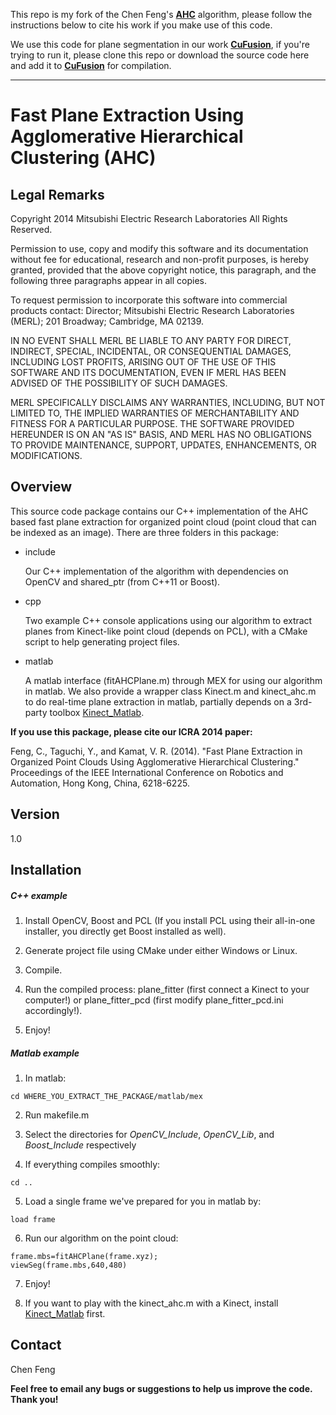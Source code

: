 This repo is my fork of the Chen Feng's **[AHC]** algorithm, please follow the instructions below to cite his work if you make use of this code.

We use this code for plane segmentation in our work **[CuFusion]**, if you're trying to run it, please clone this repo or download the source code here and add it to **[CuFusion]** for compilation.

---------------

[AHC]: http://www.merl.com/research/?research=license-request&sw=PEAC
[CuFusion]: https://github.com/zhangxaochen/CuFusion

Fast Plane Extraction Using Agglomerative Hierarchical Clustering (AHC)
=======================================================================

Legal Remarks
-------------

Copyright 2014 Mitsubishi Electric Research Laboratories All
Rights Reserved.

Permission to use, copy and modify this software and its
documentation without fee for educational, research and non-profit
purposes, is hereby granted, provided that the above copyright
notice, this paragraph, and the following three paragraphs appear
in all copies.

To request permission to incorporate this software into commercial
products contact: Director; Mitsubishi Electric Research
Laboratories (MERL); 201 Broadway; Cambridge, MA 02139.

IN NO EVENT SHALL MERL BE LIABLE TO ANY PARTY FOR DIRECT,
INDIRECT, SPECIAL, INCIDENTAL, OR CONSEQUENTIAL DAMAGES, INCLUDING
LOST PROFITS, ARISING OUT OF THE USE OF THIS SOFTWARE AND ITS
DOCUMENTATION, EVEN IF MERL HAS BEEN ADVISED OF THE POSSIBILITY OF
SUCH DAMAGES.

MERL SPECIFICALLY DISCLAIMS ANY WARRANTIES, INCLUDING, BUT NOT
LIMITED TO, THE IMPLIED WARRANTIES OF MERCHANTABILITY AND FITNESS
FOR A PARTICULAR PURPOSE. THE SOFTWARE PROVIDED HEREUNDER IS ON AN
"AS IS" BASIS, AND MERL HAS NO OBLIGATIONS TO PROVIDE MAINTENANCE,
SUPPORT, UPDATES, ENHANCEMENTS, OR MODIFICATIONS.

Overview
--------

This source code package contains our C++ implementation of the AHC based fast plane extraction for organized point cloud (point cloud that can be indexed as an image). There are three folders in this package:

* include

    Our C++ implementation of the algorithm with dependencies on OpenCV and shared_ptr (from C++11 or Boost).

* cpp

    Two example C++ console applications using our algorithm to extract planes from Kinect-like point cloud (depends on PCL), with a CMake script to help generating project files.

* matlab

    A matlab interface (fitAHCPlane.m) through MEX for using our algorithm in matlab. We also provide a wrapper class Kinect.m and kinect_ahc.m to do real-time plane extraction in matlab, partially depends on a 3rd-party toolbox [Kinect_Matlab].
    
**If you use this package, please cite our ICRA 2014 paper:**

Feng, C., Taguchi, Y., and Kamat, V. R. (2014). "Fast Plane Extraction in Organized Point Clouds Using Agglomerative Hierarchical Clustering." Proceedings of the IEEE International Conference on Robotics and Automation, Hong Kong, China, 6218-6225.
    
[Kinect_Matlab]:http://www.mathworks.com/matlabcentral/fileexchange/30242-kinect-matlab

Version
-------

1.0

Installation
------------

##### C++ example

1. Install OpenCV, Boost and PCL (If you install PCL using their all-in-one installer, you directly get Boost installed as well).

2. Generate project file using CMake under either Windows or Linux.

3. Compile.

4. Run the compiled process: plane_fitter (first connect a Kinect to your computer!) or plane_fitter_pcd (first modify plane_fitter_pcd.ini accordingly!).

5. Enjoy!

##### Matlab example

1. In matlab:
```
cd WHERE_YOU_EXTRACT_THE_PACKAGE/matlab/mex
```

2. Run makefile.m

3. Select the directories for *OpenCV_Include*, *OpenCV_Lib*, and *Boost_Include* respectively

4. If everything compiles smoothly:
```
cd ..
```

5. Load a single frame we've prepared for you in matlab by:
```
load frame
```

6. Run our algorithm on the point cloud:
```
frame.mbs=fitAHCPlane(frame.xyz);
viewSeg(frame.mbs,640,480)
```

7. Enjoy!

8. If you want to play with the kinect_ahc.m with a Kinect, install [Kinect_Matlab] first.

Contact
-------

Chen Feng <simbaforrest at gmail dot com>

**Feel free to email any bugs or suggestions to help us improve the code. Thank you!**